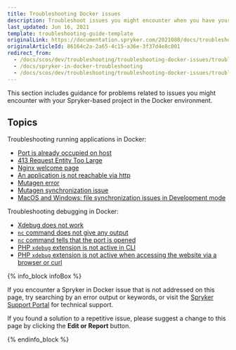 ```yaml
---
title: Troubleshooting Docker issues
description: Troubleshoot issues you might encounter when you have your Spryker-based project in Docker.
last_updated: Jun 16, 2021
template: troubleshooting-guide-template
originalLink: https://documentation.spryker.com/2021080/docs/troubleshooting-spryker-in-docker-issues
originalArticleId: 86164c2a-2a65-4c15-a36e-3f37d4e8c001
redirect_from:
  - /docs/scos/dev/troubleshooting/troubleshooting-docker-issues/troubleshooting-docker-issues.html
  - /docs/spryker-in-docker-troubleshooting
  - /docs/scos/dev/troubleshooting/troubleshooting-docker-issues/troubleshooting-spryker-in-docker-issues.html
---
```


This section includes guidance for problems related to issues you might encounter with your Spryker-based project in the Docker environment.  

## Topics

Troubleshooting running applications in Docker:

* [Port is already occupied on host](/docs/dg/dev/troubleshooting/troubleshooting-docker-issues/troubleshooting-running-applications-in-docker/port-is-already-occupied-on-host.html)
* [413 Request Entity Too Large](/docs/dg/dev/troubleshooting/troubleshooting-docker-issues/troubleshooting-running-applications-in-docker/413-request-entity-too-large.html)
* [Nginx welcome page](/docs/dg/dev/troubleshooting/troubleshooting-docker-issues/troubleshooting-running-applications-in-docker/nginx-welcome-page.html)
* [An application is not reachable via http](/docs/dg/dev/troubleshooting/troubleshooting-docker-issues/troubleshooting-running-applications-in-docker/an-application-is-not-reachable-via-http.html)
* [Mutagen error](/docs/dg/dev/troubleshooting/troubleshooting-docker-issues/troubleshooting-running-applications-in-docker/mutagen-error.html)
* [Mutagen synchronization issue](/docs/dg/dev/troubleshooting/troubleshooting-docker-issues/troubleshooting-running-applications-in-docker/mutagen-synchronization-issue.html)
* [MacOS and Windows: file synchronization issues in Development mode](/docs/dg/dev/troubleshooting/troubleshooting-docker-issues/troubleshooting-running-applications-in-docker/macos-and-windows-file-synchronization-issues-in-development-mode.html)

Troubleshooting debugging in Docker:

* [Xdebug does not work](/docs/dg/dev/troubleshooting/troubleshooting-docker-issues/troubleshooting-debugging-in-docker/xdebug-does-not-work.html)
* [`nc` command does not give any output](/docs/dg/dev/troubleshooting/troubleshooting-docker-issues/troubleshooting-debugging-in-docker/nc-command-does-not-give-any-output.html)
* [`nc` command tells that the port is opened](/docs/dg/dev/troubleshooting/troubleshooting-docker-issues/troubleshooting-debugging-in-docker/nc-command-tells-that-the-port-is-opened.html)
* [PHP `xdebug` extension is not active in CLI](/docs/dg/dev/troubleshooting/troubleshooting-docker-issues/troubleshooting-debugging-in-docker/php-xdebug-extension-is-not-active-in-cli.html)
* [PHP `xdebug` extension is not active when accessing the website via a browser or curl](/docs/dg/dev/troubleshooting/troubleshooting-docker-issues/troubleshooting-debugging-in-docker/php-xdebug-extension-is-not-active-when-accessing-the-website-via-a-browser-or-curl.html)

{% info_block infoBox %}

If you encounter a Spryker in Docker issue that is not addressed on this page, try searching by an error output or keywords, or visit the [Spryker Support Portal](https://spryker.force.com/support/s/) for technical support.

If you found a solution to a repetitive issue, please suggest a change to this page by clicking the **Edit or Report** button.

{% endinfo_block %}
